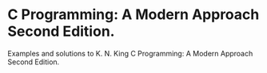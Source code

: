 # C Programming: A Modern Approach Second Edition.
Examples and solutions to K. N. King C Programming: A Modern Approach Second Edition.
